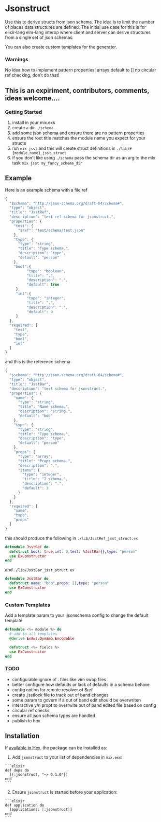 # Jsonstruct

Use this to derive structs from json schema.  The idea is to limit the number of places data structures are defined.  The initial use case for this is for elixir-lang elm-lang interop where client and server can derive structures from a single set of json schemas.

You can also create custom templates for the generator.

### Warnings

No idea how to implement pattern properties!
arrays default to []
no circular ref checking, don't do that!


## This is an expiriment, contributors, comments, ideas welcome....

### Getting Started

1. install in your mix.exs 
2. create a dir `./schema`
3. add some json schema and ensure there are no pattern properties
4. ensure the root title matches the module name you expect for your structs
5. run `mix jsst` and this will create struct definitions in `./lib/#{module_name}_jsst_struct`
6. if you don't like using `./schema` pass the schema dir as an arg to the mix task
`mix jsst my_fancy_schema_dir`


## Example

Here is an example schema with a file ref

```js
{
  "$schema": "http://json-schema.org/draft-04/schema#",
  "type": "object",
  "title": "JsstRef",
  "description": "test ref schema for jsonstruct.",
  "properties": {
    "test": {
      "$ref": "test/schema/test.json"
    },
    "type": {
      "type": "string",
      "title": "Type schema.",
      "description": "type",
      "default": "person"
    },
    "bool":{
          "type": "boolean",
          "title": ".",
          "description": ".",
          "default": true
     },
     "int":{
          "type": "integer",
          "title": ".",
          "description": ".",
          "default": 0
     }
  },
  "required": [
    "test",
    "type",
    "bool",
    "int"
  ]
}

```

and this is the reference schema

```js
{
  "$schema": "http://json-schema.org/draft-04/schema#",
  "type": "object",
  "title": "JsstBar",
  "description": "test schema for jsonstruct.",
  "properties": {
    "name": {
      "type": "string",
      "title": "Name schema.",
      "description": "string.",
      "default": "bob"
    },
    "type": {
      "type": "string",
      "title": "Type schema.",
      "description": "type",
      "default": "person"
    },
    "props": {
      "type": "array",
      "title": "Props schema.",
      "description": ".",
      "items": {
        "type": "integer",
        "title": "2 schema.",
        "description": ".",
        "default": 3
      }
    }
  },
  "required": [
    "name",
    "type",
    "props"
  ]
}

```


this should produce the following in `./lib/JsstRef_jsst_struct.ex`

```elixir
defmodule JsstRef do
  defstruct bool: true,int: 0,test: %JsstBar{},type: "person"
  use ExConstructor
end
```

and `./lib/JsstBar_jsst_struct.ex`

```elixir
defmodule JsstBar do
  defstruct name: "bob",props: [],type: "person"
  use ExConstructor
end
```

### Custom Templates

Add a template param to your :jsonschema config to change the default template

```elixir
defmodule <%= module %> do
  # add to all templates
  @derive ExAws.Dynamo.Encodable  

  defstruct <%= fields %>
  use ExConstructor
end

```


### TODO
 
* configurable ignore of . files like vim swap files
* better configure how defaults or lack of defaults in a schema behave
* config option for remote resolver of $ref
* create .jsstlock file to track out of band changes
* some param to govern if a out of band edit should be overwriten
* interactive y/n propt to overrwite out of band edited file based on config
* circular ref checks
* ensure all json schema types are handled
* publish to hex

## Installation

If [available in Hex](https://hex.pm/docs/publish), the package can be installed as:

  1. Add `jsonstruct` to your list of dependencies in `mix.exs`:

    ```elixir
    def deps do
      [{:jsonstruct, "~> 0.1.0"}]
    end
    ```

  2. Ensure `jsonstruct` is started before your application:

    ```elixir
    def application do
      [applications: [:jsonstruct]]
    end
    ```

